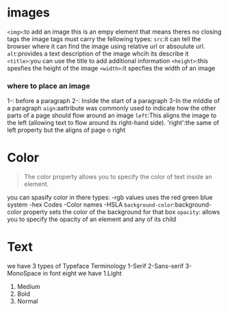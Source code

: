 # images
`<img>`:to add an image this is an empy element that means theres no closing tags 
the image tags must carry the fellowing types:
`src`:it can tell the browser where it can find the image using relative url or absoulute url.
`alt`:provides a text description of the image whcih its describe it
`<title>`:you can use the title to add additional information
`<height>`:this spesfies the height of the image
`<width>`:it specfies the width of an image
### where to place an image
1-: before a paragraph
2-: InsIde the start of a paragraph
3-In the mIddle of a paragraph 
`aign`:aattribute was commonly used to indicate how the other parts of a page should flow around an image
`left`:This aligns the image to the left (allowing text to flow around its right-hand side).
'right':the same of left property but the aligns of page o right
# Color
> The color property allows you to specify the color of text inside an element.

you can spasify color in there types:
-rgb values uses the red green blue system
-hex Codes
-Color names
-HSLA
`background-color`:background-color property sets the color of the background for that box
`opacity`: allows you to specify the opacity of an element and any of its child
# Text
 we have 3 types  of Typeface Terminology
 1-Serif
 2-Sans-serif
 3-MonoSpace
 in font eight we have 
 1.Light
 1.  Medium
 1.  Bold 
 1. Normal 


